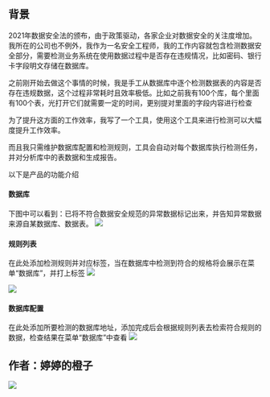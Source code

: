 ## 背景
2021年数据安全法的颁布，由于政策驱动，各家企业对数据安全的关注度增加。我所在的公司也不例外，我作为一名安全工程师，我的工作内容就包含检测数据安全部分，需要检测业务系统在使用数据过程中是否存在违规情况，比如密码、银行卡字段明文存储在数据库。

之前刚开始去做这个事情的时候，我是手工从数据库中逐个检测数据表的内容是否存在违规数据，这个过程非常耗时且效率极低。比如之前我有100个库，每个里面有100个表，光打开它们就需要一定的时间，更别提对里面的字段内容进行检查

为了提升这方面的工作效率，我写了一个工具，使用这个工具来进行检测可以大幅度提升工作效率。

而且我只需维护数据库配置和检测规则，工具会自动对每个数据库执行检测任务，并对分析库中的表数据和生成报告。


以下是产品的功能介绍
#### 数据库

下图中可以看到：已将不符合数据安全规范的异常数据标记出来，并告知异常数据来源自某数据库、数据表。
![](http://oss.songboy.site/blog/9625043390c083c50e7d242a5c659d0.png)

#### 规则列表

在此处添加检测规则并对应标签，当在数据库中检测到符合的规格将会展示在菜单“数据库”，并打上标签
![](http://oss.songboy.site/blog/%E5%BE%AE%E4%BF%A1%E5%9B%BE%E7%89%87_20230817233045.png)

![](http://oss.songboy.site/blog/%E5%BE%AE%E4%BF%A1%E5%9B%BE%E7%89%87_20230817232624.png)

#### 数据库配置

在此处添加所要检测的数据库地址，添加完成后会根据规则列表去检索符合规则的数据，检查结果在菜单“数据库”中查看
![](http://oss.songboy.site/blog/%E5%BE%AE%E4%BF%A1%E5%9B%BE%E7%89%87_20230817232922.png)


## 作者：婷婷的橙子 
![](http://oss.songboy.site/blog/%E5%BE%AE%E4%BF%A1%E5%9B%BE%E7%89%87_20230822233737%20(1).png)

